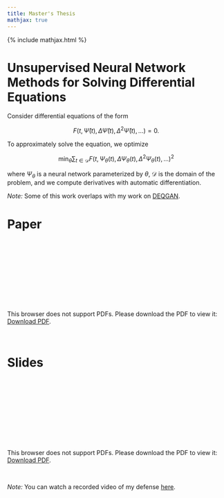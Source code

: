 ```yaml
---
title: Master's Thesis
mathjax: true
---
```


{% include mathjax.html %}

# Unsupervised Neural Network Methods for Solving Differential Equations

Consider differential equations of the form

$$F\left(t, \hat{\Psi}(t), \Delta \hat{\Psi}(t), \Delta^2 \hat{\Psi}(t), ...\right) = 0.$$

To approximately solve the equation, we optimize

$$\min_{\theta}{\sum_{t \in \mathcal{D}}{F(t, \Psi_{\theta}(t), \Delta \Psi_{\theta}(t), \Delta^2 \Psi_{\theta}(t), \ldots)^2}}$$

where $\Psi_{\theta}$ is a neural network parameterized by $\theta$, $\mathcal{D}$ is the domain of the problem, and we compute derivatives with automatic differentiation.

*Note:* Some of this work overlaps with my work on [DEQGAN](deqgan.html).

# Paper
<object data="Harvard_Masters_Thesis_Submit.pdf" type="application/pdf" width="700px" height="500px">
    <embed src="Harvard_Masters_Thesis_Submit.pdf">
        <p>This browser does not support PDFs. Please download the PDF to view it: <a href="Harvard_Masters_Thesis_Submit.pdf">Download PDF</a>.</p>
    </embed>
</object>

<br />

# Slides
<object data="Thesis_Defense_Presentation_Final.pdf" type="application/pdf" width="700px" height="500px">
    <embed src="Thesis_Defense_Presentation_Final.pdf">
        <p>This browser does not support PDFs. Please download the PDF to view it: <a href="Thesis_Defense_Presentation_Final.pdf">Download PDF</a>.</p>
    </embed>
</object>

<br />

*Note:* You can watch a recorded video of my defense [here](https://www.youtube.com/watch?feature=player_embedded&v=bq2FurxD2Xo).
